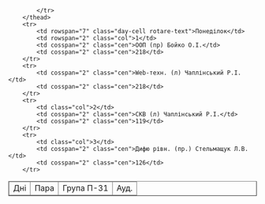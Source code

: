 <html lang="en">
<head>
    <meta charset="UTF-8">
    <meta name="viewport" content="width=device-width, initial-scale=1.0">
    <title РОЗКЛАД П-31> </title>
    <link rel="stylesheet" href="css.css">
</head>
<body>
    <table border="" class="ST">
        <thead>
            <tr>
                <td class="center">
                    Дні
                </td>
                <td>
                    Пара
                </td>
                <td>
                    Група П-31
                </td>
                <td>
                    Ауд.
                </td>
                
            </tr>
        </thead>
        <tr>
            <td rowspan="7" class="day-cell rotare-text">Понеділок</td>
            <td rowspan="2" class="col">1</td>
            <td cosspan="2" class="cen">ООП (пр) Бойко О.І.</td>
            <td cosspan="2" class="cen">218</td>
        </tr>
        <tr>
            <td cosspan="2" class="cen">Web-техн. (л) Чаплінський Р.І.</td>
            <td cosspan="2" class="cen">218</td>
        </tr>
        <tr>
            <td class="col">2</td>
            <td cosspan="2" class="cen">СКВ (л) Чаплінський Р.І.</td>
            <td cosspan="2" class="cen">119</td>
        </tr>
        <tr>
            <td class="col">3</td>
            <td cosspan="2" class="cen">Дифю рівн. (пр.) Стельмащук Л.В.</td>
            <td cosspan="2" class="cen">126</td>
        </tr>
</body>
</html> 
